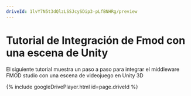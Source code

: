 ```yaml
---
driveId: 1lvY7N5t3dQlzLSSJcySDip3-pLfBNHRg/preview 
---      
```



# Tutorial de Integración de Fmod con una escena de Unity

El siguiente tutorial muestra un paso a paso para integrar el middleware FMOD studio con una escena de videojuego en Unity 3D

{% include googleDrivePlayer.html id=page.driveId %}



